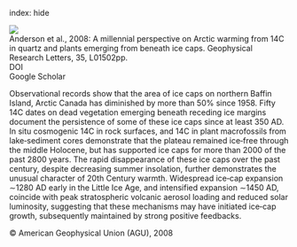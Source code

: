 index: hide

<div class="Citation">
    <div class="Citation-thumb CitationThumb-linked"  data-href="https://doi.org/10.1029/2007gl032057">
      <img src="https://static.claimspace.cloud/climate-study-static/refs/thumbs/5/Anderson_et_al_2008-thumb.png" />
    </div>

  <div class="Citation-body">
    <div class="Citation-text">Anderson et al., 2008: A millennial perspective on Arctic warming from 14C in quartz and plants emerging from beneath ice caps. <span class="Article-journal">Geophysical Research Letters, </span><span class="Article-volume">35, </span>L01502pp.</div>
    <div class="Citation-links">
      <div class="CitationLink" data-href="https://doi.org/10.1029/2007gl032057">
        <div class="CitationLink-icon CitationLink-Doi"></div>
        <div class="CitationLink-text">DOI</div>
      </div>
      <div class="CitationLink" data-href="https://scholar.google.com/scholar?q=10.1029/2007gl032057">
        <div class="CitationLink-icon CitationLink-Scholar"></div>
        <div class="CitationLink-text">Google Scholar</div>
      </div>
    </div>
  </div>
</div>

Observational records show that the area of ice caps on northern Baffin Island, Arctic Canada has diminished by more than 50% since 1958. Fifty 14C dates on dead vegetation emerging beneath receding ice margins document the persistence of some of these ice caps since at least 350 AD. In situ cosmogenic 14C in rock surfaces, and 14C in plant macrofossils from lake‐sediment cores demonstrate that the plateau remained ice‐free through the middle Holocene, but has supported ice caps for more than 2000 of the past 2800 years. The rapid disappearance of these ice caps over the past century, despite decreasing summer insolation, further demonstrates the unusual character of 20th Century warmth. Widespread ice‐cap expansion ∼1280 AD early in the Little Ice Age, and intensified expansion ∼1450 AD, coincide with peak stratospheric volcanic aerosol loading and reduced solar luminosity, suggesting that these mechanisms may have initiated ice‐cap growth, subsequently maintained by strong positive feedbacks.

<div class="Citation-copy">
&copy; American Geophysical Union (AGU), 2008
</div>